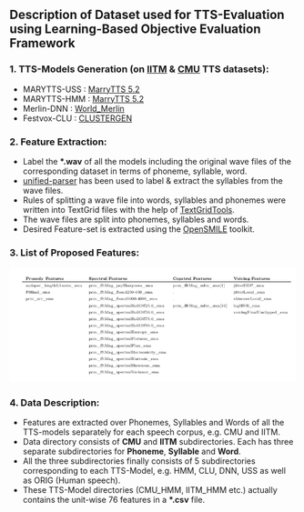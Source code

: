 
## Description of Dataset used for TTS-Evaluation using Learning-Based Objective Evaluation Framework

### 1. TTS-Models Generation (on [IITM](https://www.iitm.ac.in/donlab/tts/database.php) & [CMU](http://festvox.org/h2r_indic/cmu_indic_hin_ab.tar.bz2) TTS datasets):
  * MARYTTS-USS : [MarryTTS 5.2](https://github.com/marytts/marytts/releases/tag/v5.2)
  * MARYTTS-HMM : [MarryTTS 5.2](https://github.com/marytts/marytts/releases/tag/v5.2)
  * Merlin-DNN : [World_Merlin](https://github.com/pbaljeka/world_merlin)
  * Festvox-CLU : [CLUSTERGEN](https://github.com/festvox/festival)

### 2. Feature Extraction:
  * Label the **\*.wav** of all the models including the original wave files of the corresponding dataset in terms of phoneme, syllable, word.
  * [unified-parser](https://www.iitm.ac.in/donlab/tts/unified.php) has been used to label & extract the syllables from the wave files.
  * Rules of splitting a wave file into words, syllables and phonemes were written into TextGrid files with the help of [TextGridTools](https://textgridtools.readthedocs.io/en/stable/).
  * The wave files are split into phonemes, syllables and words.
  * Desired Feature-set is extracted using the [OpenSMILE](https://www.audeering.com/opensmile/) toolkit.

### 3. List of Proposed Features:
  ![feature_set](img/feature_set.png)

### 4. Data Description:
  * Features are extracted over Phonemes, Syllables and Words of all the TTS-models separately for each speech corpus, e.g. CMU and IITM.
  * Data directory consists of **CMU** and **IITM** subdirectories. Each has three separate subdirectories for **Phoneme**, **Syllable** and **Word**.
  * All the three subdirectories finally consists of 5 subdirectories corresponding to each TTS-Model, e.g. HMM, CLU, DNN, USS as well as ORIG (Human speech).
  * These TTS-Model directories (CMU_HMM, IITM_HMM etc.) actually contains the unit-wise 76 features in a **\*.csv** file.
